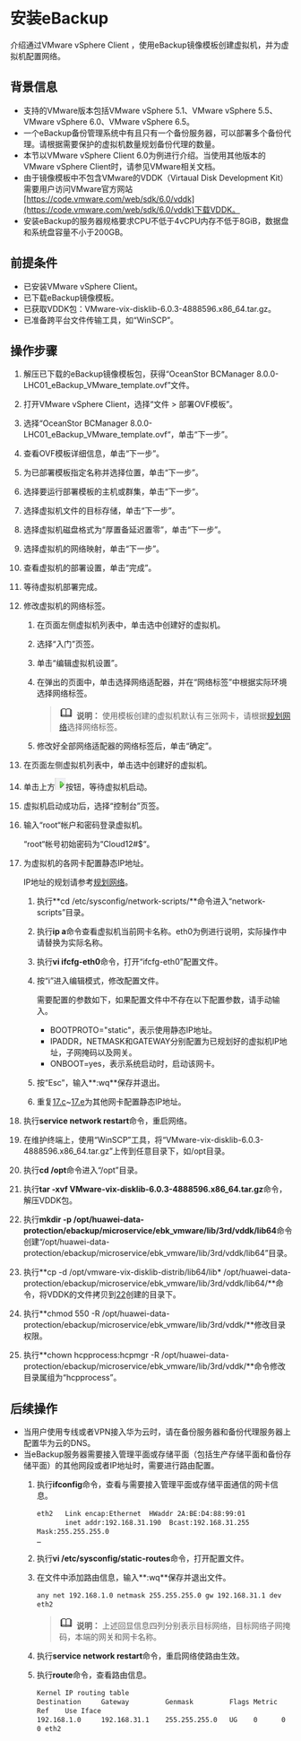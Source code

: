 # 安装eBackup<a name="cbr_03_0060"></a>

介绍通过VMware vSphere Client ，使用eBackup镜像模板创建虚拟机，并为虚拟机配置网络。

## 背景信息<a name="zh-cn_topic_0000001258243879_section141721547194214"></a>

-   支持的VMware版本包括VMware vSphere 5.1、VMware vSphere 5.5、VMware vSphere 6.0、VMware vSphere 6.5。
-   一个eBackup备份管理系统中有且只有一个备份服务器，可以部署多个备份代理。请根据需要保护的虚拟机数量规划备份代理的数量。
-   本节以VMware vSphere Client 6.0为例进行介绍。当使用其他版本的VMware vSphere Client时，请参见VMware相关文档。
-   由于镜像模板中不包含VMware的VDDK（Virtaual Disk Development Kit）需要用户访问VMware官方网站[https://code.vmware.com/web/sdk/6.0/vddk](https://code.vmware.com/web/sdk/6.0/vddk)下载VDDK。
-   安装eBackup的服务器规格要求CPU不低于4vCPU内存不低于8GiB，数据盘和系统盘容量不小于200GB。

## 前提条件<a name="zh-cn_topic_0000001258243879_section973862813353"></a>

-   已安装VMware vSphere Client。
-   已下载eBackup镜像模板。
-   已获取VDDK包：VMware-vix-disklib-6.0.3-4888596.x86\_64.tar.gz。
-   已准备跨平台文件传输工具，如“WinSCP”。

## 操作步骤<a name="zh-cn_topic_0000001258243879_section11590154583611"></a>

1.  解压已下载的eBackup镜像模板包，获得“OceanStor BCManager 8.0.0-LHC01\_eBackup\_VMware\_template.ovf”文件。
2.  打开VMware vSphere Client，选择“文件 \> 部署OVF模板”。
3.  选择“OceanStor BCManager 8.0.0-LHC01\_eBackup\_VMware\_template.ovf“，单击“下一步”。
4.  查看OVF模板详细信息，单击“下一步”。
5.  为已部署模板指定名称并选择位置，单击“下一步”。
6.  选择要运行部署模板的主机或群集，单击“下一步“。
7.  选择虚拟机文件的目标存储，单击“下一步”。
8.  选择虚拟机磁盘格式为“厚置备延迟置零”，单击“下一步”。
9.  选择虚拟机的网络映射，单击“下一步”。
10. 查看虚拟机的部署设置，单击“完成”。
11. 等待虚拟机部署完成。
12. 修改虚拟机的网络标签。
    1.  在页面左侧虚拟机列表中，单击选中创建好的虚拟机。
    2.  选择“入门”页签。
    3.  单击“编辑虚拟机设置”。
    4.  在弹出的页面中，单击选择网络适配器，并在“网络标签”中根据实际环境选择网络标签。

        >![](public_sys-resources/icon-note.gif) **说明：** 
        >使用模板创建的虚拟机默认有三张网卡，请根据[规划网络](规划网络.md#cbr_03_0105)选择网络标签。

    5.  修改好全部网络适配器的网络标签后，单击“确定”。

13. 在页面左侧虚拟机列表中，单击选中创建好的虚拟机。
14. 单击上方![](figures/icon-start.png)按钮，等待虚拟机启动。
15. 虚拟机启动成功后，选择“控制台”页签。
16. 输入“root“帐户和密码登录虚拟机。

    “root“帐号初始密码为“Cloud12\#$“。

17. 为虚拟机的各网卡配置静态IP地址。

    IP地址的规划请参考[规划网络](规划网络.md#cbr_03_0105)。

    1.  执行**cd /etc/sysconfig/network-scripts/**命令进入“network-scripts”目录。
    2.  执行**ip a**命令查看虚拟机当前网卡名称。eth0为例进行说明，实际操作中请替换为实际名称。
    3.  <a name="zh-cn_topic_0000001258243879_li68117292492"></a>执行**vi ifcfg-eth0**命令，打开“ifcfg-eth0”配置文件。
    4.  按“i”进入编辑模式，修改配置文件。

        需要配置的参数如下，如果配置文件中不存在以下配置参数，请手动输入。

        -   BOOTPROTO="static"，表示使用静态IP地址。
        -   IPADDR，NETMASK和GATEWAY分别配置为已规划好的虚拟机IP地址，子网掩码以及网关。
        -   ONBOOT=yes，表示系统启动时，启动该网卡。

    5.  <a name="zh-cn_topic_0000001258243879_li13683113875018"></a>按“Esc”，输入**:wq**保存并退出。
    6.  重复[17.c](#zh-cn_topic_0000001258243879_li68117292492)\~[17.e](#zh-cn_topic_0000001258243879_li13683113875018)为其他网卡配置静态IP地址。

18. 执行**service network restart**命令，重启网络。
19. 在维护终端上，使用“WinSCP”工具，将“VMware-vix-disklib-6.0.3-4888596.x86\_64.tar.gz”上传到任意目录下，如/opt目录。
20. 执行**cd /opt**命令进入“/opt”目录。
21. 执行**tar -xvf VMware-vix-disklib-6.0.3-4888596.x86\_64.tar.gz**命令，解压VDDK包。
22. <a name="zh-cn_topic_0000001258243879_li19212134210118"></a>执行**mkdir -p /opt/huawei-data-protection/ebackup/microservice/ebk\_vmware/lib/3rd/vddk/lib64**命令创建“/opt/huawei-data-protection/ebackup/microservice/ebk\_vmware/lib/3rd/vddk/lib64”目录。
23. 执行**cp -d /opt/vmware-vix-disklib-distrib/lib64/lib\* /opt/huawei-data-protection/ebackup/microservice/ebk\_vmware/lib/3rd/vddk/lib64/**命令，将VDDK的文件拷贝到[22](#zh-cn_topic_0000001258243879_li19212134210118)创建的目录下。
24. 执行**chmod 550 -R /opt/huawei-data-protection/ebackup/microservice/ebk\_vmware/lib/3rd/vddk/**修改目录权限。
25. 执行**chown hcpprocess:hcpmgr -R /opt/huawei-data-protection/ebackup/microservice/ebk\_vmware/lib/3rd/vddk/**命令修改目录属组为“hcpprocess”。

## 后续操作<a name="zh-cn_topic_0000001258243879_section7331935171715"></a>

-   当用户使用专线或者VPN接入华为云时，请在备份服务器和备份代理服务器上配置华为云的DNS。
-   当eBackup服务器需要接入管理平面或存储平面（包括生产存储平面和备份存储平面）的其他网段或者IP地址时，需要进行路由配置。
    1.  执行**ifconfig**命令，查看与需要接入管理平面或存储平面通信的网卡信息。

        ```
        eth2   Link encap:Ethernet  HWaddr 2A:BE:D4:88:99:01   
               inet addr:192.168.31.190  Bcast:192.168.31.255  Mask:255.255.255.0 
        …
        ```

    2.  执行**vi /etc/sysconfig/static-routes**命令，打开配置文件。
    3.  在文件中添加路由信息，输入**:wq**保存并退出文件。

        ```
        any net 192.168.1.0 netmask 255.255.255.0 gw 192.168.31.1 dev eth2
        ```

        >![](public_sys-resources/icon-note.gif) **说明：** 
        >上述回显信息四列分别表示目标网络，目标网络子网掩码，本端的网关和网卡名称。

    4.  执行**service network restart**命令，重启网络使路由生效。
    5.  执行**route**命令，查看路由信息。

        ```
        Kernel IP routing table 
        Destination     Gateway         Genmask         Flags Metric Ref    Use Iface 
        192.168.1.0     192.168.31.1    255.255.255.0   UG    0      0        0 eth2
        ```



